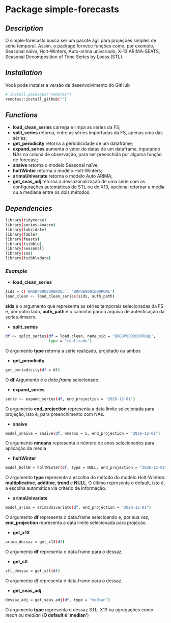 # Package simple-forecasts
## _Description_

O simple-forecasts busca ser um pacote ágil para projeções simples de série temporal. Assim, o package fornece funções como, por exemplo, Seasonal naïve, Holt-Winters, Auto-arima univariado, X-13 ARIMA-SEATS, Seasonal Decomposition of Time Series by Loess (STL).  

## _Installation_

Você pode instalar a versão de desenvolvimento do GitHub
```sh
# install.packages("remotes")
remotes::install_github("")
```
## _Functions_

- **load_clean_series** carrega e limpa as séries da FS; 
- **split_series** retorna, entre as séries importadas da FS, apenas uma das séries; 
- **get_perodicity** retorna a periodicidade de um dataframe;
- **expand_series** aumenta o vetor de datas de um dataframe, inputando NAs na coluna de observação, para ser preenchida por alguma função de forecast; 
- **snaive** retorna o modelo Seasonal naïve; 
- **holtWinter** retorna o modelo Holt-Winters; 
- **arimaUnivariate** retorna o modelo Auto ARIMA; 
- **get_seas_adj** retorna a dessazonalização de uma série com as configurações automáticas do STL ou do X13, opcional retornar a média ou a mediana entre os dois métodos. 

## _Dependencies_

```sh
library(tidyverse)
library(series.4macro)
library(lubridate)
library(fable)
library(feasts)
library(tsibble)
library(seasonal)
library(zoo)
library(tsibbledata)
```

### _Example_ 

- **load_clean_series**

```sh
sids = c('BRGDP0002000ROQL', 'BRPUB0001000ROML') 
load_clean <- load_clean_series(sids, auth_path)
```
**sids** é o argumento que representa as séries temporais selecionadas da FS e, por outro lado, **auth_path** é o caminho para o arquivo de autenticação da series.4macro. 

- **split_series**
```sh
df <- split_series(df = load_clean, name_sid = "BRGDP0002000ROQL",
                   type = "realizado")
```
O argumento **type** retorna a série realizado, projetado ou ambos


- **get_perodicity**

```sh
get_periodicity(df = df)
```
O **df** Argumento é o *data.frame* selecionado.  

- **expand_series**
```sh
serie <- expand_series(df, end_projection = "2026-12-01")
```
O argumento **end_projection** representa a data limite selecionada para projeção, isto é, para preenchimento com NAs. 

- **snaive**

```sh
model_snaive = snaive(df, nmeans = 5, end_projection = "2026-12-01")
```
O argumento **nmeans** representa o número de anos selecionados para aplicação da média

- **holtWinter**

```sh
model_holtW = holtWinter(df, type = NULL, end_projection = "2026-12-01")
```
O argumento **type** representa a escolha do método do modelo Holt-Winters: **multiplicative**, **additive**, **trend** e **NULL**. O último representa o default, isto é, a escolha automática via critério de informação.

- **arimaUnivariate**

```sh
model_arima = arimaUnivariate(df, end_projection = "2026-12-01")
```
O argumento **df** representa o data.frame selecioando e, por sua vez, **end_projection** representa a data limite selecionada para projeção. 

- **get_x13**
```sh
arima_dessaz = get_x13(df)
```
O argumento **df** representa o data.frame para o dessaz.  

- **get_stl**

```sh
stl_dessaz = get_stl(df)
```
 O argumento *df* representa o data.frame para o dessaz.
 
 - **get_seas_adj**
```sh
dessaz_adj = get_seas_adj(df, type = "median")
```
O argumento **type**  representa o dessaz STL, X13 ou agregações como *mean* ou *median* (**O default é 'median'**)

